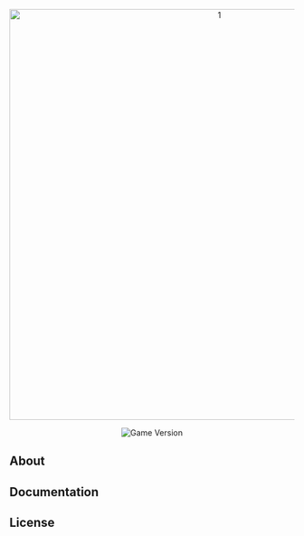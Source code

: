 <p align="center">
      <img src="https://i.ibb.co/Zzcb38j/1.png" alt="1" width="726">
</p>

<p align="center">
   <img src="https://img.shields.io/badge/Version-1.0%20(Alpha)-blue" alt="Game Version">
</p>

## About



## Documentation



## License
